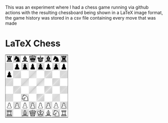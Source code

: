 This was an experiment where I had a chess game running via github actions with the resulting chessboard being shown in a LaTeX image format, the game history was stored in a csv file containing every move that was made

# LaTeX Chess
<img src="chessboard.png" alt="Chessboard" width="200" height="200">
